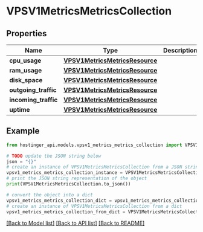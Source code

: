 # VPSV1MetricsMetricsCollection


## Properties

Name | Type | Description | Notes
------------ | ------------- | ------------- | -------------
**cpu_usage** | [**VPSV1MetricsMetricsResource**](VPSV1MetricsMetricsResource.md) |  | [optional] 
**ram_usage** | [**VPSV1MetricsMetricsResource**](VPSV1MetricsMetricsResource.md) |  | [optional] 
**disk_space** | [**VPSV1MetricsMetricsResource**](VPSV1MetricsMetricsResource.md) |  | [optional] 
**outgoing_traffic** | [**VPSV1MetricsMetricsResource**](VPSV1MetricsMetricsResource.md) |  | [optional] 
**incoming_traffic** | [**VPSV1MetricsMetricsResource**](VPSV1MetricsMetricsResource.md) |  | [optional] 
**uptime** | [**VPSV1MetricsMetricsResource**](VPSV1MetricsMetricsResource.md) |  | [optional] 

## Example

```python
from hostinger_api.models.vpsv1_metrics_metrics_collection import VPSV1MetricsMetricsCollection

# TODO update the JSON string below
json = "{}"
# create an instance of VPSV1MetricsMetricsCollection from a JSON string
vpsv1_metrics_metrics_collection_instance = VPSV1MetricsMetricsCollection.from_json(json)
# print the JSON string representation of the object
print(VPSV1MetricsMetricsCollection.to_json())

# convert the object into a dict
vpsv1_metrics_metrics_collection_dict = vpsv1_metrics_metrics_collection_instance.to_dict()
# create an instance of VPSV1MetricsMetricsCollection from a dict
vpsv1_metrics_metrics_collection_from_dict = VPSV1MetricsMetricsCollection.from_dict(vpsv1_metrics_metrics_collection_dict)
```
[[Back to Model list]](../README.md#documentation-for-models) [[Back to API list]](../README.md#documentation-for-api-endpoints) [[Back to README]](../README.md)


